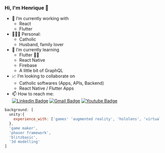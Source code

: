 ### Hi, I'm Henrique 👋

- 🔭 I’m currently working with 
  - React
  - Flutter
- 👨🏻‍💻 Personal: 
  - Catholic
  - Husband, family lover
- 🌱 I’m currently learning 
  - Flutter 🤳🏻
  - React Native
  - Firebase
  - A little bit of GraphQL
- 📈 I’m looking to collaborate on 
  - Catholic softwares (Apps, APIs, Backend)
  - React Native / Flutter Apps
- 📫 How to reach me:  
[![Linkedin Badge](https://img.shields.io/badge/-Henrique%20Derosa-6633cc?style=flat-square&logo=Linkedin&logoColor=white&link=https://www.linkedin.com/in/henrique-derosa-85884829/)](https://www.linkedin.com/in/henrique-derosa-85884829/) 
[![Gmail Badge](https://img.shields.io/badge/-Contact%20me-6633cc?style=flat-square&logo=Gmail&logoColor=white&link=mailto:contato.h@gmail.com)](mailto:contato.h@gmail.com)
[![Youtube Badge](https://img.shields.io/badge/-Watch-6633cc?style=flat-square&logo=YouTube&logoColor=white&link=https://www.youtube.com/channel/UCazOsFDHuRE6AErwIPqz5Ew)](https://www.youtube.com/channel/UCazOsFDHuRE6AErwIPqz5Ew)
```javascript
background: [
  unity:{
    experience_with: ['games' 'augmented reality', 'hololens', 'virtual reality'],
  },
  'game maker', 
  'phaser framework', 
  'blitzbasic', 
  '3d modelling'
]
```
